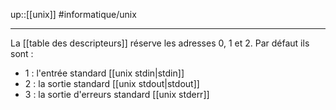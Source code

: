 up::[[unix]]
#informatique/unix

----

La [[table des descripteurs]] réserve les adresses 0, 1 et 2. Par défaut ils sont :
 - 1 : l'entrée standard [[unix stdin|stdin]] 
 - 2 : la sortie standard [[unix stdout|stdout]] 
 - 3 : la sortie d'erreurs standard [[unix stderr]]
